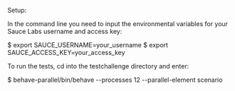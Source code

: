 
Setup:

In the command line you need to input the environmental variables for your Sauce Labs username and access key:

  $ export SAUCE_USERNAME=your_username
  $ export SAUCE_ACCESS_KEY=your_access_key

To run the tests, cd into the testchallenge directory and enter:

  $ behave-parallel/bin/behave --processes 12 --parallel-element scenario